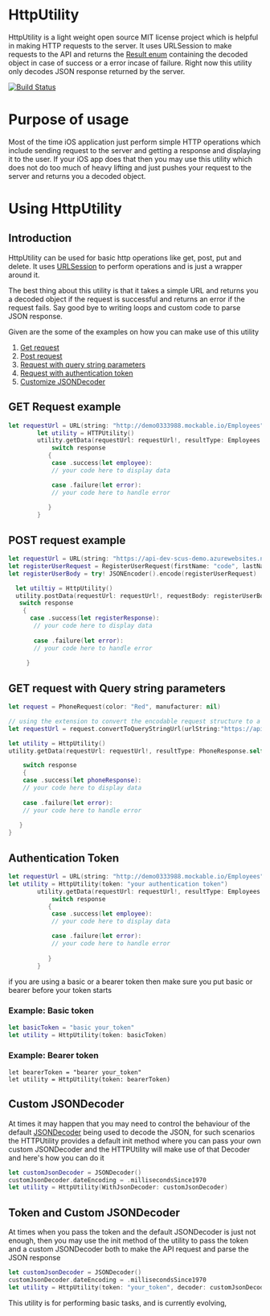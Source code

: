 # HttpUtility
HttpUtility is a light weight open source MIT license project which is helpful in making HTTP requests to the server. It uses URLSession to make requests to the API and returns the [Result enum](https://developer.apple.com/documentation/swift/result) containing the decoded object in case of success or a error incase of failure. Right now this utility only decodes JSON response returned by the server.

[![Build Status](https://travis-ci.com/codecat15/HttpUtility.svg?branch=master)](https://travis-ci.com/codecat15/HttpUtility)

# Purpose of usage
Most of the time iOS application just perform simple HTTP operations which include sending request to the server and getting a response and displaying it to the user. If your iOS app does that then you may use this utility which does not do too much of heavy lifting and just pushes your request to the server and returns you a decoded object.

# Using HttpUtility
## Introduction
HttpUtility can be used for basic http operations like get, post, put and delete. It uses [URLSession](https://developer.apple.com/documentation/foundation/urlsession) to perform operations and is just a wrapper around it. 

The best thing about this utility is that it takes a simple URL and returns you a decoded object if the request is successful and returns an error if the request fails. Say good bye to writing loops and custom code to parse JSON response.

Given are the some of the examples on how you can make use of this utility

1. [Get request](https://github.com/codecat15/HttpUtility#GET%20Request%20example)
2. [Post request](https://github.com/codecat15/HttpUtility#POST%20request%20example)
3. [Request with query string parameters](https://github.com/codecat15/HttpUtility#GET%20request%20with%20Query%20string%20parameters)
4. [Request with authentication token](https://github.com/codecat15/HttpUtility#Authentication%20Token)
5. [Customize JSONDecoder](https://github.com/codecat15/HttpUtility#Custom%20JSONDecoder)

## GET Request example

```swift
let requestUrl = URL(string: "http://demo0333988.mockable.io/Employees")
        let utility = HTTPUtility()
        utility.getData(requestUrl: requestUrl!, resultType: Employees.self) { (response) in
            switch response
           {
            case .success(let employee):
            // your code here to display data

            case .failure(let error):
            // your code here to handle error
            
           }
        }
```

## POST request example

```swift
let requestUrl = URL(string: "https://api-dev-scus-demo.azurewebsites.net/api/User/RegisterUser")
let registerUserRequest = RegisterUserRequest(firstName: "code", lastName: "cat15", email: "codecat15@gmail.com", password: "1234")
let registerUserBody = try! JSONEncoder().encode(registerUserRequest)

  let utiltiy = HttpUtility()
  utility.postData(requestUrl: requestUrl!, requestBody: registerUserBody, resultType: RegisterResponse.self) { (response) in
   switch response
    {
      case .success(let registerResponse):
       // your code here to display data
       
       case .failure(let error):
       // your code here to handle error
       
     }
```

## GET request with Query string parameters

```swift
let request = PhoneRequest(color: "Red", manufacturer: nil)

// using the extension to convert the encodable request structure to a query string url
let requestUrl = request.convertToQueryStringUrl(urlString:"https://api-dev-scus-demo.azurewebsites.net/api/Product/GetSmartPhone")

let utility = HttpUtility()
utility.getData(requestUrl: requestUrl!, resultType: PhoneResponse.self) { (response) in

    switch response
    {
    case .success(let phoneResponse):
    // your code here to display data
    
    case .failure(let error):
    // your code here to handle error
    
   }
}
```

## Authentication Token

```swift
let requestUrl = URL(string: "http://demo0333988.mockable.io/Employees")
let utility = HttpUtility(token: "your authentication token")
        utility.getData(requestUrl: requestUrl!, resultType: Employees.self) { (response) in
            switch response
           {
            case .success(let employee):
            // your code here to display data

            case .failure(let error):
            // your code here to handle error
            
           }
        }
```
if you are using a basic or a bearer token then make sure you put basic or bearer before your token starts

### Example: Basic token
```swift
let basicToken = "basic your_token"
let utility = HttpUtility(token: basicToken)
```

### Example: Bearer token
```
let bearerToken = "bearer your_token"
let utility = HttpUtility(token: bearerToken)
```

## Custom JSONDecoder 

At times it may happen that you may need to control the behaviour of the default [JSONDecoder](https://developer.apple.com/documentation/foundation/jsondecoder) being used to decode the JSON, for such scenarios the HTTPUtility provides a default init method where you can pass your own custom JSONDecoder and the HTTPUtility will make use of that Decoder and here's how you can do it

```swift
let customJsonDecoder = JSONDecoder()
customJsonDecoder.dateEncoding = .millisecondsSince1970
let utility = HttpUtility(WithJsonDecoder: customJsonDecoder)
```
## Token and Custom JSONDecoder
At times when you pass the token and the default JSONDecoder is just not enough, then you may use the init method of the utility to pass the token and a custom JSONDecoder both to make the API request and parse the JSON response

```swift
let customJsonDecoder = JSONDecoder()
customJsonDecoder.dateEncoding = .millisecondsSince1970
let utility = HttpUtility(token: "your_token", decoder: customJsonDecoder)

```

This utility is for performing basic tasks, and is currently evolving, 
